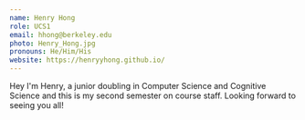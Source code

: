 ```yaml
---
name: Henry Hong
role: UCS1
email: hhong@berkeley.edu
photo: Henry_Hong.jpg
pronouns: He/Him/His
website: https://henryyhong.github.io/
---
```

Hey I'm Henry, a junior doubling in Computer Science and Cognitive Science and this is my second semester on course staff. Looking forward to seeing you all!